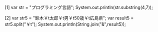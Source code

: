 [1]
var str = "プログラミング言語";
System.out.println(str.substring(4,7));

[2]
var str5 = "鈴木￥t太郎￥t男￥t50歳￥t広島県";
var result5 = str5.split("￥t");
System.out.println(String.join("&",result5));